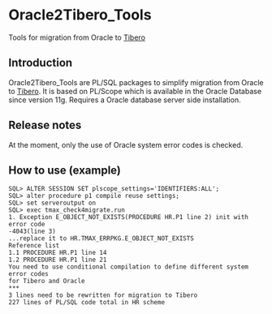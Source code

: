 # Oracle2Tibero_Tools
Tools for migration from Oracle to [Tibero](http://tmaxsoft.com/products/tibero/)
## Introduction
Oracle2Tibero_Tools are PL/SQL packages to simplify migration from Oracle to [Tibero](http://tmaxsoft.com/products/tibero/).
It is based on PL/Scope which is available in the Oracle Database since version 11g.
Requires a Oracle database server side installation.
## Release notes
At the moment, only the use of Oracle system error codes is checked.
## How to use (example)
    SQL> ALTER SESSION SET plscope_settings='IDENTIFIERS:ALL';
    SQL> alter procedure p1 compile reuse settings;
    SQL> set serveroutput on
    SQL> exec tmax_check4migrate.run
    1. Exception E_OBJECT_NOT_EXISTS(PROCEDURE HR.P1 line 2) init with error code
    -4043(line 3)
    ...replace it to HR.TMAX_ERRPKG.E_OBJECT_NOT_EXISTS
    Reference list
    1.1 PROCEDURE HR.P1 line 14
    1.2 PROCEDURE HR.P1 line 21
    You need to use conditional compilation to define different system error codes
    for Tibero and Oracle
    ***
    3 lines need to be rewritten for migration to Tibero
    227 lines of PL/SQL code total in HR scheme
